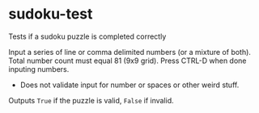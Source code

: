 # sudoku-test
Tests if a sudoku puzzle is completed correctly

Input a series of line or comma delimited numbers (or a mixture of both). Total number count must equal 81 (9x9 grid). Press CTRL-D when done inputing numbers.

* Does not validate input for number or spaces or other weird stuff.

Outputs `True` if the puzzle is valid, `False` if invalid.